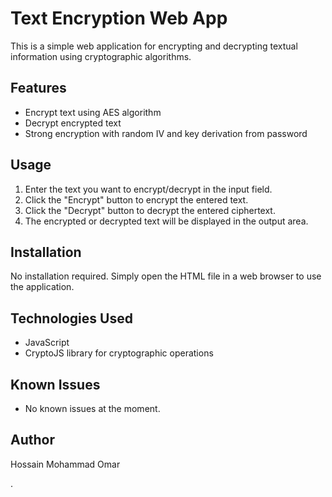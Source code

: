 # Text Encryption Web App

This is a simple web application for encrypting and decrypting textual information using cryptographic algorithms.

## Features

- Encrypt text using AES algorithm
- Decrypt encrypted text
- Strong encryption with random IV and key derivation from password

## Usage

1. Enter the text you want to encrypt/decrypt in the input field.
2. Click the "Encrypt" button to encrypt the entered text.
3. Click the "Decrypt" button to decrypt the entered ciphertext.
4. The encrypted or decrypted text will be displayed in the output area.

## Installation

No installation required. Simply open the HTML file in a web browser to use the application.

## Technologies Used

- JavaScript
- CryptoJS library for cryptographic operations

## Known Issues

- No known issues at the moment.

## Author

Hossain Mohammad Omar

.
